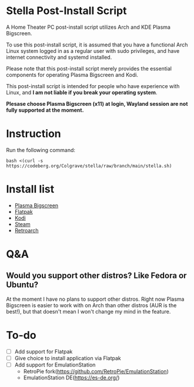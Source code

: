 # Stella Post-Install Script
A Home Theater PC post-install script utilizes Arch and KDE Plasma Bigscreen.  
   
To use this post-install script, it is assumed that you have a functional Arch Linux system logged in as a regular user with sudo privileges, and have internet connectivity and systemd installed.  
  
Please note that this post-install script merely provides the essential components for operating Plasma Bigscreen and Kodi.  
  
This post-install script is intended for people who have experience with Linux, and **I am not liable if you break your operating system**.  
  
**Plesase choose Plasma Bigscreen (x11) at login, Wayland session are not fully supported at the moment.**   
  
# Instruction
Run the following command:
```
bash <(curl -s https://codeberg.org/Colgrave/stella/raw/branch/main/stella.sh)
```

# Install list
- [Plasma Bigscreen](https://aur.archlinux.org/packages/plasma-bigscreen-git)
- [Flatpak](https://flatpak.org/)
- [Kodi](https://kodi.tv/)
- [Steam](https://wiki.archlinux.org/title/steam)
- [Retroarch](https://www.retroarch.com/)
  
# Q&A
## Would you support other distros? Like Fedora or Ubuntu? 
At the moment I have no plans to support other distros. Right now Plasma Bigscreen is easier to work with on Arch than other distros (AUR is the best!), but that doesn't mean I won't change my mind in the feature. 

# To-do
- [ ] Add support for Flatpak
- [ ] Give choice to install application via Flatpak
- [ ] Add support for EmulationStation
    - RetroPie fork(https://github.com/RetroPie/EmulationStation)
    - EmulationStation DE(https://es-de.org/)